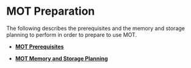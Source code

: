# MOT Preparation<a name="EN-US_TOPIC_0270171544"></a>

The following describes the prerequisites and the memory and storage planning to perform in order to prepare to use MOT.

-   **[MOT Prerequisites](mot-prerequisites.md)**  

-   **[MOT Memory and Storage Planning](mot-memory-and-storage-planning.md)**  


